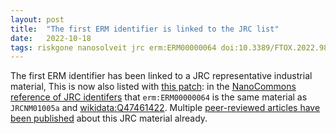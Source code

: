 ```yaml
---
layout: post
title:  "The first ERM identifier is linked to the JRC list"
date:   2022-10-18
tags: riskgone nanosolveit jrc erm:ERM00000064 doi:10.3389/FTOX.2022.981701 nanocommons erm:ERM00000063 doi:10.5281/ZENODO.8015080
---
```


The first ERM identifier has been linked to a JRC representative industrial material,
This is now also listed with [this patch](https://github.com/NanoCommons/specifications/commit/44c25e04055c3042510d3de106fe6b16d99af850):
in the [NanoCommons reference of JRC identifers](https://nanocommons.github.io/specifications/jrc/) that
`erm:ERM00000064` is the same material as `JRCNM01005a` and [wikidata:Q47461422](http://wikidata.org/entity/Q47461422).
Multiple [peer-reviewed articles have been published](https://scholia.toolforge.org/topic/Q47461422#recently-published-works)
about this JRC material already.
